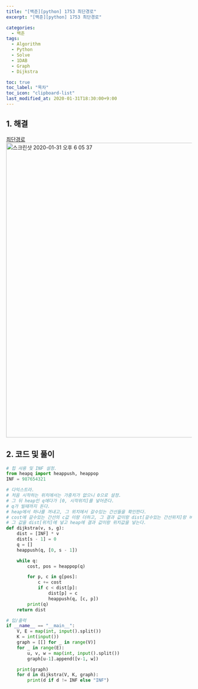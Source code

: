 ```yaml
---
title: "[백준][python] 1753 최단경로"
excerpt: "[백준][python] 1753 최단경로"

categories:
  - 백준
tags:
  - Algorithm
  - Python
  - Solve
  - 1DAB
  - Graph
  - Dijkstra

toc: true
toc_label: "목차"
toc_icon: "clipboard-list"
last_modified_at: 2020-01-31T18:30:00+9:00
---
```


## 1. 해결
[최단경로](https://www.acmicpc.net/problem/1753)  
<img width="800" alt="스크린샷 2020-01-31 오후 6 05 37" src="https://user-images.githubusercontent.com/20227720/73526308-4a237200-4454-11ea-9c77-5b619a227c9d.png">

## 2. 코드 및 풀이

```python
# 힙 사용 및 INF 설정.
from heapq import heappush, heappop
INF = 987654321

# 다익스트라.
# 처음 시작하는 위치에서는 가중치가 없으니 0으로 설정.
# 그 뒤 heap인 q에다가 [0, 시작위치]를 넣어준다.
# q가 빌때까지 돈다.
# heap에서 하나를 꺼내고, 그 위치에서 갈수있는 간선들을 확인한다.
# cost에 갈수있는 간선의 c값 이랑 더하고, 그 결과 값이랑 dist[갈수있는 간선위치]랑 비교해서 더 작다면
# 그 값을 dist[위치]에 넣고 heap에 결과 값이랑 위치값을 넣는다.
def dijkstra(v, s, g):
    dist = [INF] * v
    dist[s - 1] = 0
    q = []
    heappush(q, [0, s - 1])

    while q:
        cost, pos = heappop(q)

        for p, c in g[pos]:
            c += cost
            if c < dist[p]:
                dist[p] = c
                heappush(q, [c, p])
        print(q)
    return dist

# 입/출력
if __name__ == "__main__":
    V, E = map(int, input().split())
    K = int(input())
    graph = [[] for _ in range(V)]
    for _ in range(E):
        u, v, w = map(int, input().split())
        graph[u-1].append([v-1, w])

    print(graph)
    for d in dijkstra(V, K, graph):
        print(d if d != INF else "INF")
```